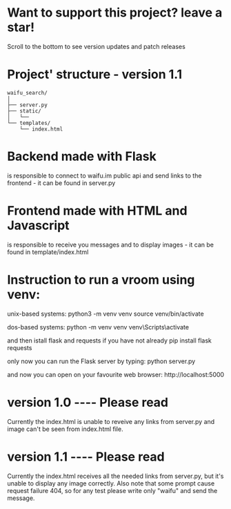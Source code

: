 # Want to support this project? leave a star!

Scroll to the bottom to see version updates and patch releases

# Project' structure - version 1.1

    waifu_search/
    │
    ├── server.py
    ├── static/
    │   └── 
    └── templates/
        └── index.html

# Backend made with Flask

is responsible to connect to waifu.im public api and send links to the frontend - it can be found in server.py

# Frontend made with HTML and Javascript

is responsible to receive you messages and to display images - it can be found in template/index.html

# Instruction to run a vroom using venv:

unix-based systems:
python3 -m venv venv
source venv/bin/activate

dos-based systems:
python -m venv venv
venv\Scripts\activate

and then istall flask and requests if you have not already
pip install flask requests

only now you can run the Flask server by typing:
python server.py

and now you can open on your favourite web browser:
http://localhost:5000

# version 1.0 ---- Please read
Currently the index.html is unable to reveive any links from server.py and image can't be seen from index.html file.

# version 1.1 ---- Please read
Currently the index.html receives all the needed links from server.py, but it's unable to display any image correctly.
Also note that some prompt cause request failure 404, so for any test please write only "waifu" and send the message.

